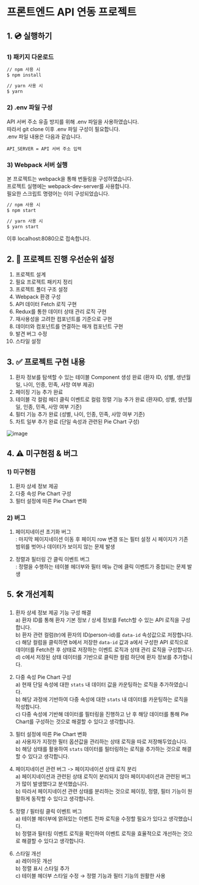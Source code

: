 # 프론트엔드 API 연동 프로젝트

## 1. 💿 실행하기

### 1) 패키지 다운로드

```bash
// npm 사용 시
$ npm install

// yarn 사용 시
$ yarn
```

### 2) .env 파일 구성

API 서버 주소 유출 방지를 위해 .env 파일을 사용하였습니다. <br />
따라서 git clone 이후 .env 파일 구성이 필요합니다. <br />
.env 파일 내용은 다음과 같습니다.

```text
API_SERVER = API 서버 주소 입력
```

### 3) Webpack 서버 실행

본 프로젝트는 webpack을 통해 번들링을 구성하였습니다. <br />
프로젝트 실행에는 webpack-dev-server를 사용합니다. <br />
필요한 스크립트 명령어는 이미 구성되었습니다.

```bash
// npm 사용 시
$ npm start

// yarn 사용 시
$ yarn start
```

이후 localhost:8080으로 접속합니다.

## 2. 📌 프로젝트 진행 우선순위 설정

1. 프로젝트 설계
2. 필요 프로젝트 패키지 정리
3. 프로젝트 폴더 구조 설정
4. Webpack 환경 구성
5. API 데이터 Fetch 로직 구현
6. Redux를 통한 데이터 상태 관리 로직 구현
7. 재사용성을 고려한 컴포넌트를 기준으로 구현
8. 데이터와 컴포넌트를 연결하는 매개 컴포넌트 구현
9. 발견 버그 수정
10. 스타일 설정

## 3. ✅ 프로젝트 구현 내용

1. 환자 정보를 탐색할 수 있는 테이블 Component 생성 완료 (환자 ID, 성별, 생년월일, 나이, 인종, 민족, 사망 여부 제공)
2. 페이징 기능 추가 완료
3. 테이블 각 컬럼 헤더 클릭 이벤트로 컬럼 정렬 기능 추가 완료 (환자ID, 성별, 생년월일, 인종, 민족, 사망 여부 기준)
4. 필터 기능 추가 완료 (성별, 나이, 인종, 민족, 사망 여부 기준)
5. 차트 일부 추가 완료 (단일 속성과 관련된 Pie Chart 구성)

![image](https://user-images.githubusercontent.com/30149272/134696533-8b16c446-f671-4a0b-a001-60b6f8660373.png)

## 4. ⚠️ 미구현점 & 버그

### 1) 미구현점

1. 환자 상세 정보 제공
2. 다중 속성 Pie Chart 구성
3. 필터 설정에 따른 Pie Chart 변화

### 2) 버그

1. 페이지네이션 초기화 버그 <br/>
 : 마지막 페이지네이션 이동 후 페이지 row 변경 또는 필터 설정 시 페이지가 기존 범위를 벗어나 데이터가 보이지 않는 문제 발생

2. 정렬과 필터링 간 클릭 이벤트 버그 <br />
 : 정렬을 수행하는 테이블 헤더부와 필터 메뉴 간에 클릭 이벤트가 중첩되는 문제 발생

## 5. 🛠️ 개선계획

1. 환자 상세 정보 제공 기능 구성 해결 <br />
   a) 환자 ID를 통해 환자 기본 정보 / 상세 정보를 Fetch할 수 있는 API 로직을 구성합니다. <br />
   b) 환자 관련 컬럼(tr)에 환자의 ID(person-id)를 `data-id` 속성값으로 저장합니다. <br />
   c) 해당 컬럼을 클릭하면 b에서 저장한 `data-id` 값과 a에서 구성한 API 로직으로 데이터를 Fetch한 후 상태로 저장하는 이벤트 로직과 상태 관리 로직을 구성합니다. <br />
   d) c에서 저장된 상태 데이터를 기반으로 클릭한 컬럼 하단에 환자 정보를 추가합니다.

2. 다중 속성 Pie Chart 구성 <br />
   a) 현재 단일 속성에 대한 `stats` 내 데이터 값을 카운팅하는 로직을 추가하였습니다. <br />
   b) 해당 과정에 기반하여 다중 속성에 대한 `stats` 내 데이터를 카운팅하는 로직을 작성합니다. <br />
   c) 다중 속성에 기반해 데이터를 필터링을 진행하고 난 후 해당 데이터를 통해 Pie Chart를 구성하는 것으로 해결할 수 있다고 생각합니다. <br />

3. 필터 설정에 따른 Pie Chart 변화 <br />
   a) 사용자가 지정한 필터 옵션값을 관리하는 상태 로직을 따로 저장해두었습니다. <br />
   b) 해당 상태를 활용하여 `stats` 데이터를 필터링하는 로직을 추가하는 것으로 해결할 수 있다고 생각합니다. <br />

4. 페이지네이션 관련 버그 -> 페이지네이션 상태 로직 분리 <br />
   a) 페이지네이션과 관련된 상태 로직이 분리되지 않아 페이지네이션과 관련된 버그가 많이 발생했다고 분석했습니다. <br />
   b) 따라서 페이지네이션 관련 상태를 분리하는 것으로 페이징, 정렬, 필터 기능이 원활하게 동작할 수 있다고 생각합니다.

5. 정렬 / 필터링 클릭 이벤트 버그 <br />
   a) 테이블 헤더부에 얽혀있는 이벤트 전파 로직을 수정할 필요가 있다고 생각했습니다. <br />
   b) 정렬과 필터링 이벤트 로직을 확인하여 이벤트 로직을 효율적으로 개선하는 것으로 해결할 수 있다고 생각합니다. <br />

6. 스타일 개선 <br />
   a) 레이아웃 개선 <br />
   b) 정렬 표시 스타일 추가 <br />
   c) 테이블 헤더부 스타일 수정 → 정렬 기능과 필터 기능의 원활한 사용
